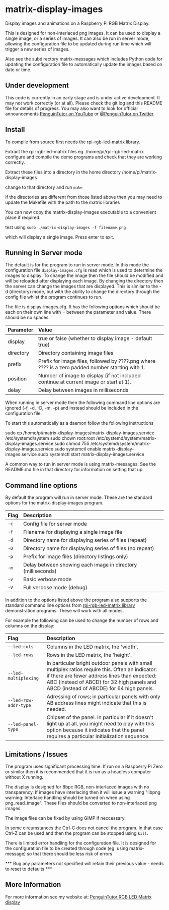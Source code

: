 # matrix-display-images
Display images and animations on a Raspberry Pi RGB Matrix Display.

This is designed for non-interlaced png images. It can be used to display a single image, or a series of images.
It can also be run in server mode, allowing the configuration file to be updated during run time which will trigger a new series of images.

Also see the subdirectory matrix-messages which includes Python code for updating the configuration file to automatically update the images based on date or time.


## Under development
This code is currently in an early stage and is under active development. It may not work correctly (or at all).
Please check the git log and this README file for details of progress. You may also want to look for official announcements [PenguinTutor on YouTube](https://www.youtube.com/c/PenguinTutor) or [@PenguinTutor on Twitter](https://twitter.com/penguintutor)


## Install

To compile from source first needs the [rpi-rgb-led-matrix library](https://github.com/hzeller/rpi-rgb-led-matrix).

Extract the rpi-rgb-led-matrix files
eg.
/home/pi/rpi-rgb-led-matrix
configure and compile the demo programs and check that they are working correctly.

Extract these files into a directory in the home directory
/home/pi/matrix-display-images

change to that directory and run
`make`

If the directories are different from those listed above then you may need to update the Makefile with the path to the matrix libraries

You can now copy the matrix-display-images executable to a convenient place if required.

test using
`sudo ./matrix-display-images -f filename.png`

which will display a single image. Press enter to exit.


## Running in Server mode

The default is for the program to run in server mode. In this mode the configuration file `display-images.cfg` is read which is used to determine the images to display. To change the image then the file should be modified and will be reloaded after displaying each image. By changing the directory then the server can change the images that are displayed. This is similar to the -d (directory) mode, but with the ability to change the directory through the config file whilst the program continues to run.

The file is display-images.cfg. It has the following options which should be each on their own line with = between the parameter and value. There should be no spaces.

Parameter            | Value
:---------------     | :-----------------
display              | true or false (whether to display image - default true)
directory            | Directory containing image files
prefix               | Prefix for image files, followed by ????.png where ???? is a zero padded number starting with 1.
position             | Number of image to display (if not included continue at current image or start at 1).
delay								 | Delay between images in milliseconds


When running in server mode then the following command line options are ignored (-f, -d, -D, -m, -p) and instead should be included in the configuration file.


To start this automatically as a daemon follow the following instructions 


sudo cp /home/pi/matrix-display-images/matrix-display-images.service /etc/systemd/system
sudo chown root:root /etc/systemd/system/matrix-display-images.service
sudo chmod 755 /etc/systemd/system/matrix-display-images.service
sudo systemctl enable matrix-display-images.service
sudo systemctl start matrix-display-images.service


A common way to run in server mode is using matrix-messages. See the README.md file in that directory for information on setting that up.



## Command line options

By default the program will run in server mode. These are the standard options for the matrix-display-images program.


Flag                  | Description
:---------------      | :-----------------
`-c`                  | Config file for server mode
`-f`                  | Filename for displaying a single image file
`-d`                  | Directory name for displaying series of files (repeat)
`-D`                  | Directory name for displaying series of files (no repeat)
`-p`                  | Prefix for image files (directory listings only)
`-m`                  | Delay between showing each image in directory (milliseconds)
`-v`                  | Basic verbose mode
`-V`                  | Full verbose mode (debug)



In addition to the options listed above the program also supports the standard command line options from [rpi-rgb-led-matrix library](https://github.com/hzeller/rpi-rgb-led-matrix) demonstration programs. These will work with all modes.

For example the following can be used to change the number of rows and columns on the display:

Flag                                | Description
:---------------      | :-----------------
`--led-cols`          | Columns in the LED matrix, the 'width'.
`--led-rows`          | Rows in the LED matrix, the 'height'.
`--led-multiplexing`  | In particular bright outdoor panels with small multiplex ratios require this. Often an indicator: if there are fewer address lines than expected: ABC (instead of ABCD) for 32 high panels and ABCD (instead of ABCDE) for 64 high panels.
`--led-row-addr-type` | Adressing of rows; in particular panels with only AB address lines might indicate that this is needed.
`--led-panel-type`    | Chipset of the panel. In particular if it doesn't light up at all, you might need to play with this option because it indicates that the panel requires a particular initialization sequence.


## Limitations / Issues

The program uses significant processing time. If run on a Raspberry Pi Zero or similar then it is recommended that it is run as a headless computer without X running.

The display is designed for 8bpc RGB, non-interlaced images with no transparency. If images have interlacing then it will issue a warning
"libpng warning: Interlace handling should be turned on when using png_read_image". These files should be converted to non-interlaced png images.

The image files can be fixed by using GIMP if neccessary.

In some circumstances the Ctrl-C does not cancel the program. In that case Ctrl-Z can be used and then the program can be stopped using `kill`.

There is limited error handling for the configuration file. It is designed for the configuration file to be created through code (eg. using matrix-message) so that there should be less risk of errors


*** Bug any parameters not specified will retain their previous value - needs to reset to defaults ***

## More Information

For more information see my website at: [PenguinTutor RGB LED Matrix display](http://www.penguintutor.com/projects/rpi-matrix-rgbled)
